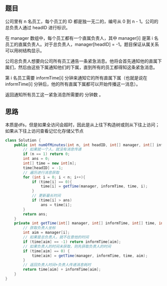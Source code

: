 ## 题目
公司里有 n 名员工，每个员工的 ID 都是独一无二的，编号从 0 到 n - 1。公司的总负责人通过 headID 进行标识。

在 manager 数组中，每个员工都有一个直属负责人，其中 manager[i] 是第 i 名员工的直属负责人。对于总负责人，manager[headID] = -1。题目保证从属关系可以用树结构显示。

公司总负责人想要向公司所有员工通告一条紧急消息。他将会首先通知他的直属下属们，然后由这些下属通知他们的下属，直到所有的员工都得知这条紧急消息。

第 i 名员工需要 informTime[i] 分钟来通知它的所有直属下属（也就是说在 informTime[i] 分钟后，他的所有直属下属都可以开始传播这一消息）。

返回通知所有员工这一紧急消息所需要的 分钟数 。
## 思路
本质是dfs，但是如果全访问会超时，因此是从上往下构造树或则从下往上访问；如果从下往上访问查看记忆化存储父节点
```java
class Solution {
    public int numOfMinutes(int n, int headID, int[] manager, int[] informTime) {
        // 如果就一个人，就没有消息传递
        if (n == 1) return 0;
        int ans = 0;
        int[] time = new int[n];
        time[headID] = -1;
        // 遍历进行消息获取
        for (int i = 0; i < n; i++){
            if (time[i] == 0){
                time[i] = getTime(manager, informTime, time, i);
            }
            // 更新最长时间
            if (time[i] > ans)
                ans = time[i];
        }
        return ans;
    }
    private int getTime(int[] manager, int[] informTime, int[] time, int i){
        // 获取负责人坐标
        int aim = manager[i];
        // 如果是总负责人，就不在意他的时间
        if (time[aim] == -1) return informTime[aim];
        // 如果负责人的时间未获取，则先获取负责人的时间
        if (time[aim] == 0) {
            time[aim] = getTime(manager, informTime, time, aim);
        }
        // 返回负责人时间+负责人传递消息耗时
        return time[aim] + informTime[aim];
    }
}

```
